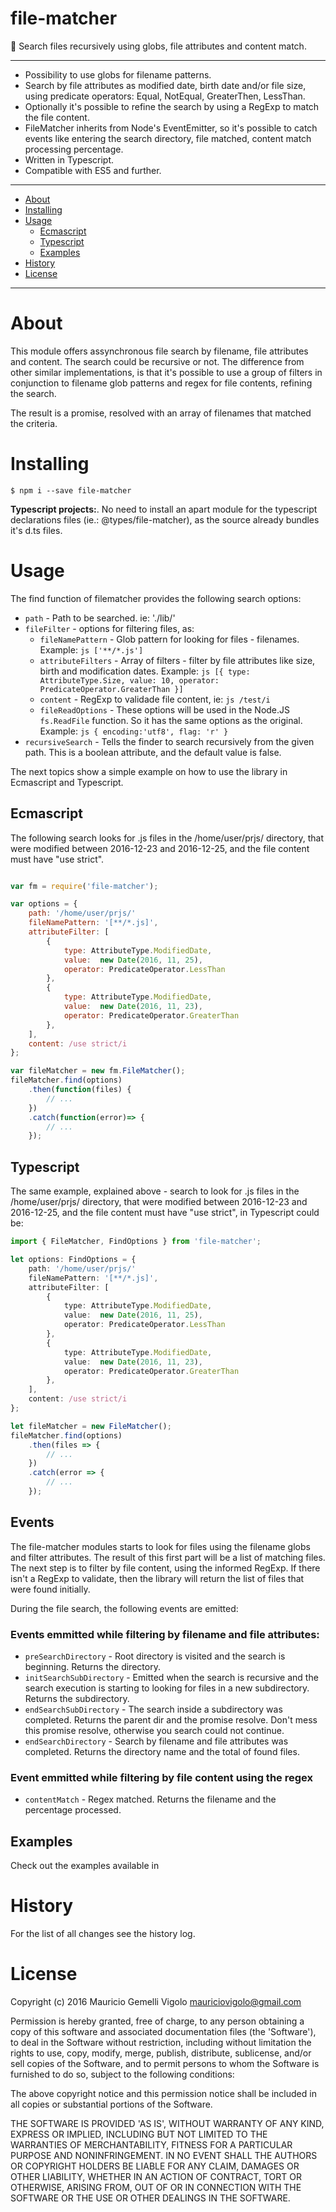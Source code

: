 file-matcher
=====================
:rocket: Search files recursively using globs, file attributes and content match.


---

* Possibility to use globs for filename patterns.
* Search by file attributes as modified date, birth date and/or file size, using predicate operators: Equal, NotEqual, GreaterThen, LessThan.
* Optionally it's possible to refine the search by using a RegExp to match the file content.
* FileMatcher inherits from Node's EventEmitter, so it's possible to catch events like entering the search directory, file matched, content match processing percentage.
* Written in Typescript.
* Compatible with ES5 and further.

---

* [About](#about)
* [Installing](#installing)
* [Usage](#usage)
    - [Ecmascript](#ecmascript)
    - [Typescript](#typescript)
    - [Examples](#examples)
* [History](#)
* [License](#)

---


# About

This module offers assynchronous file search by filename, file attributes and content. The search could be recursive or not. The difference
from other similar implementations, is that it's possible to use a group of filters in conjunction to filename glob patterns and regex
for file contents, refining the search.

The result is a promise, resolved with an array of filenames that matched the criteria.


# Installing

```
$ npm i --save file-matcher
```
**Typescript projects:**. No need to install an apart module for the typescript declarations files (ie.: @types/file-matcher),
as the source already bundles it's d.ts files.


# Usage

The find function of filematcher provides the following search options:

* `path` -  Path to be searched. ie: './lib/'
* `fileFilter` -  options for filtering files, as:
    - `fileNamePattern` - Glob pattern for looking for files - filenames. Example: ```js ['**/*.js'] ```
    - `attributeFilters` - Array of filters - filter by file attributes like size, birth and modification dates. Example: ```js [{ type: AttributeType.Size, value: 10, operator: PredicateOperator.GreaterThan }] ```
    - `content` - RegExp to validade file content, ie: ```js /test/i ```
    - `fileReadOptions` - These options will be used in the Node.JS `fs.ReadFile` function. So it has the same options as the original. Example: ```js { encoding:'utf8', flag: 'r' }```
* `recursiveSearch` - Tells the finder to search recursively from the given path. This is a boolean attribute, and the default value is false.

The next topics show a simple example on how to use the library in Ecmascript and Typescript.


## Ecmascript

The following search looks for .js files in the /home/user/prjs/ directory, that were
modified between 2016-12-23 and 2016-12-25, and the file content must have "use strict".


``` javascript

var fm = require('file-matcher');

var options = {
    path: '/home/user/prjs/'
    fileNamePattern: '[**/*.js]',
    attributeFilter: [
        {
            type: AttributeType.ModifiedDate,
            value:  new Date(2016, 11, 25),
            operator: PredicateOperator.LessThan
        },
        {
            type: AttributeType.ModifiedDate,
            value:  new Date(2016, 11, 23),
            operator: PredicateOperator.GreaterThan
        },
    ],
    content: /use strict/i
};

var fileMatcher = new fm.FileMatcher();
fileMatcher.find(options)
    .then(function(files) {
        // ...
    })
    .catch(function(error)=> {
        // ...
    });
```


## Typescript

The same example, explained above - search to look for .js files in the /home/user/prjs/ directory, that were
modified between 2016-12-23 and 2016-12-25, and the file content must have "use strict", in Typescript could
be:


``` typescript
import { FileMatcher, FindOptions } from 'file-matcher';

let options: FindOptions = {
    path: '/home/user/prjs/'
    fileNamePattern: '[**/*.js]',
    attributeFilter: [
        {
            type: AttributeType.ModifiedDate,
            value:  new Date(2016, 11, 25),
            operator: PredicateOperator.LessThan
        },
        {
            type: AttributeType.ModifiedDate,
            value:  new Date(2016, 11, 23),
            operator: PredicateOperator.GreaterThan
        },
    ],
    content: /use strict/i
};

let fileMatcher = new FileMatcher();
fileMatcher.find(options)
    .then(files => {
        // ...
    })
    .catch(error => {
        // ...
    });

```

## Events
The file-matcher modules starts to look for files using the filename globs and filter attributes. The result of this first part will be a list of matching files. The next step is to filter by file content, using the informed RegExp. If there isn't a RegExp to validate, then the library will return the list of files that were found initially.

During the file search, the following events are emitted:
### Events emmitted while filtering by filename and file attributes:
* `preSearchDirectory` - Root directory is visited and the search is beginning. Returns the directory.
* `initSearchSubDirectory` - Emitted when the search is recursive and the search execution is starting to looking for files in a new subdirectory. Returns the subdirectory.
* `endSearchSubDirectory` - The search inside a subdirectory was completed. Returns the parent dir and the promise resolve. Don't mess this promise resolve, otherwise you search could not continue.
* `endSearchDirectory` - Search by filename and file attributes was completed. Returns the directory name and the total of found files.
### Event emmitted while filtering by file content using the regex
* `contentMatch` - Regex matched. Returns the filename and the percentage processed.


## Examples
Check out the examples available in


# History
For the list of all changes see the history log.


# License

Copyright (c) 2016 Mauricio Gemelli Vigolo <mauriciovigolo@gmail.com>

Permission is hereby granted, free of charge, to any person obtaining a copy
of this software and associated documentation files (the 'Software'), to deal
in the Software without restriction, including without limitation the rights
to use, copy, modify, merge, publish, distribute, sublicense, and/or sell
copies of the Software, and to permit persons to whom the Software is
furnished to do so, subject to the following conditions:

The above copyright notice and this permission notice shall be included in all
copies or substantial portions of the Software.

THE SOFTWARE IS PROVIDED 'AS IS', WITHOUT WARRANTY OF ANY KIND, EXPRESS OR
IMPLIED, INCLUDING BUT NOT LIMITED TO THE WARRANTIES OF MERCHANTABILITY,
FITNESS FOR A PARTICULAR PURPOSE AND NONINFRINGEMENT. IN NO EVENT SHALL THE
AUTHORS OR COPYRIGHT HOLDERS BE LIABLE FOR ANY CLAIM, DAMAGES OR OTHER
LIABILITY, WHETHER IN AN ACTION OF CONTRACT, TORT OR OTHERWISE, ARISING FROM,
OUT OF OR IN CONNECTION WITH THE SOFTWARE OR THE USE OR OTHER DEALINGS
IN THE SOFTWARE.
